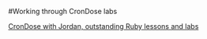 #Working through CronDose labs

[CronDose with Jordan, outstanding Ruby lessons and labs](https://www.crondose.com/)
